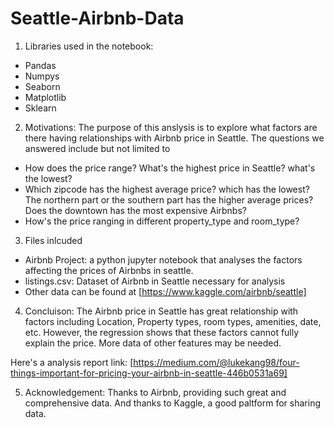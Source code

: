 # Seattle-Airbnb-Data

1. Libraries used in the notebook:
* Pandas
* Numpys
* Seaborn
* Matplotlib
* Sklearn

2. Motivations:
 The purpose of this anslysis is to explore what factors are there having relationships with Airbnb price in Seattle. The questions we answered include but not limited to
* How does the price range? What's the highest price in Seattle? what's the lowest?
* Which zipcode has the highest average price? which has the lowest? The northern part or the southern part has the higher average prices? Does the downtown has the most expensive Airbnbs?
* How's the price ranging in different property_type and room_type?

3. Files inlcuded
* Airbnb Project: a python jupyter notebook that analyses the factors affecting the prices of Airbnbs in seattle. 
* listings.csv: Dataset of Airbnb in Seattle necessary for analysis
* Other data can be found at [https://www.kaggle.com/airbnb/seattle]

4. Concluison:
 The Airbnb price in Seattle has great relationship with factors including Location, Property types, room types, amenities, date, etc. However, the regression shows that these factors cannot fully explain the price. More data of other features may be needed.
 
 Here's a analysis report link:  [https://medium.com/@lukekang98/four-things-important-for-pricing-your-airbnb-in-seattle-446b0531a69]
 
 
 
 5. Acknowledgement:
 Thanks to Airbnb, providing such great and comprehensive data. And thanks to Kaggle, a good paltform for sharing data.

 

	
	
